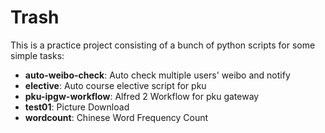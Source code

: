 # Trash
This is a practice project consisting of a bunch of python scripts for some simple tasks:
- **auto-weibo-check**: Auto check multiple users' weibo and notify
- **elective**: Auto course elective script for pku
- **pku-ipgw-workflow**: Alfred 2 Workflow for pku gateway
- **test01**: Picture Download
- **wordcount**: Chinese Word Frequency Count
